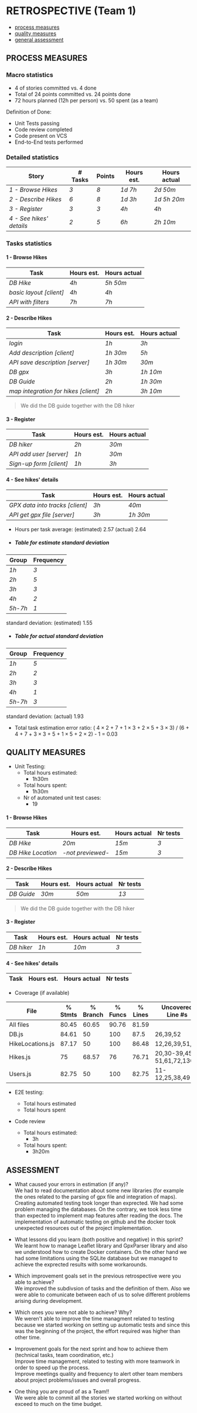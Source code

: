 RETROSPECTIVE (Team 1)
=====================================


- [process measures](#process-measures)
- [quality measures](#quality-measures)
- [general assessment](#assessment)

## PROCESS MEASURES 

### Macro statistics

- 4 of stories committed vs. 4 done 
- Total of 24 points committed vs. 24 points done 
-  72 hours planned (12h per person) vs. 50 spent (as a team)

Definition of Done: 
- Unit Tests passing
- Code review completed
- Code present on VCS
- End-to-End tests performed


### Detailed statistics

| Story  | # Tasks | Points | Hours est. | Hours actual |
|--------|---------|--------|------------|--------------|
| _1 - Browse Hikes_ | _3_ | _8_ | _1d 7h_ | _2d 50m_ |
| _2 - Describe Hikes_ | _6_ | _8_ | _1d 3h_ | _1d 5h 20m_ |
| _3 - Register_ | _3_ | _3_ | _4h_ | _4h_ |
| _4 - See hikes' details_ | _2_ | _5_ | _6h_ | _2h 10m_ |
   
### Tasks statistics
#### 1 - Browse Hikes
| Task | Hours est. | Hours actual |
|------|------------|--------------|
| _DB Hike_  |  _4h_  |  _5h 50m_  |
| _basic layout [client]_  |  _4h_  |  _4h_  |
| _API with filters_  |  _7h_  |  _7h_  |

#### 2 - Describe Hikes
| Task | Hours est. | Hours actual |
|------|------------|--------------|
| _login_  |  _1h_  |  _3h_  |
| _Add description [client]_  |  _1h 30m_  |  _5h_  |
| _API save description [server]_  |  _1h 30m_  |  _30m_  |
| _DB gpx_  |  _3h_  |  _1h 10m_  |
| _DB Guide_  |  _2h_  |  _1h 30m_  |
| _map integration for hikes [client]_  |  _2h_  |  _3h 10m_  |

> We did the DB guide together with the DB hiker

#### 3 - Register
| Task | Hours est. | Hours actual |
|------|------------|--------------|
| _DB hiker_  |  _2h_  |  _30m_  |
| _API add user [server]_  |  _1h_  |  _30m_  |
| _Sign-up form [client]_  |  _1h_  |  _3h_  |

#### 4 - See hikes' details
| Task | Hours est. | Hours actual |
|------|------------|--------------|
| _GPX data into tracks [client]_  |  _3h_  |  _40m_  |
| _API get gpx file [server]_  |  _3h_  |  _1h 30m_  |


- Hours per task average: (estimated) 2.57 (actual) 2.64

- ##### Table for estimate standard deviation
| Group | Frequency |
|------|------------|
| _1h_ |  _3_ |
| _2h_ | _5_ |
| _3h_ | _3_ |
| _4h_ | _2_ |
| _5h_-_7h_  | _1_ |

standard deviation: (estimated) 1.55

- ##### Table for actual standard deviation
| Group | Frequency |
|------|------------|
| _1h_ |  _5_ |
| _2h_ | _2_ |
| _3h_ | _3_ |
| _4h_ | _1_ |
| _5h_-_7h_  | _3_ |

standard deviation: (actual) 1.93

- Total task estimation error ratio: ( $4\times2$ + 7 + $1\times3$ + $2\times5$ + $3\times3$) / (6 + 4 + 7 + $3\times3$ + 5 + $1\times5$ + $2\times2$) - 1 = 0.03
  
## QUALITY MEASURES 

- Unit Testing:
  - Total hours estimated:
    - 1h30m
  - Total hours spent: 
    - 1h30m
  - Nr of automated unit test cases: 
    - 19

#### 1 - Browse Hikes
| Task | Hours est. | Hours actual | Nr tests |
|------|------------|--------------|---|
| _DB Hike_  |  _20m_  |  _15m_  | _3_ |
| _DB Hike Location_  |  _-not previewed-_  |  _15m_  | _3_ |

#### 2 - Describe Hikes
| Task | Hours est. | Hours actual |Nr tests |
|------|------------|--------------|---|
| _DB Guide_  |  _30m_  |  _50m_  | _13_ |

> We did the DB guide together with the DB hiker

#### 3 - Register
| Task | Hours est. | Hours actual | Nr tests |
|------|------------|--------------|---|
| _DB hiker_  |  _1h_  |  _10m_  | _3_ |

#### 4 - See hikes' details
| Task | Hours est. | Hours actual | Nr tests |
|------|------------|--------------|--|



  - Coverage (if available)

File              | % Stmts | % Branch | % Funcs | % Lines | Uncovered Line #s        
------------------|---------|----------|---------|---------|--------------------------
All files         |   80.45 |    60.65 |   90.76 |   81.59 | 
 DB.js            |   84.61 |       50 |     100 |    87.5 | 26,39,52
 HikeLocations.js |   87.17 |       50 |     100 |   86.48 | 12,26,39,51,63
 Hikes.js         |      75 |    68.57 |      76 |   76.71 | 20,30-39,45-51,61,72,130
 Users.js         |   82.75 |       50 |     100 |   82.75 | 11-12,25,38,49

- E2E testing:
  - Total hours estimated
  - Total hours spent

- Code review 
  - Total hours estimated:
    - 3h
  - Total hours spent:
    - 3h20m 
  


## ASSESSMENT

- What caused your errors in estimation (if any)?  
We had to read documentation about some new libraries (for example the ones related to the parsing of gpx file and integration of maps). Creating automated testing took longer than exprected. We had some problem managing the databases. On the contrary, we took less time than expected to implement map features after reading the docs.
The implementation of automatic testing on github and the docker took unexpected resources out of the project implementation.


- What lessons did you learn (both positive and negative) in this sprint?  
We learnt how to manage Leaflet library and GpxParser library and also we understood how to create Docker containers. On the other hand we had some limitations using the SQLite database but we managed to achieve the exprected results with some workarounds.

- Which improvement goals set in the previous retrospective were you able to achieve?  
We improved the subdivsion of tasks and the definition of them. Also we were able to comunicate between each of us to solve different problems arising during development.
  
- Which ones you were not able to achieve? Why?  
We weren't able to improve the time managment related to testing because we started working on setting up automatic tests and since this was the beginning of the project, the effort required was higher than other time.

- Improvement goals for the next sprint and how to achieve them (technical tasks, team coordination, etc.)  
Improve time management, related to testing with more teamwork in order to speed up the process.  
Improve meetings quality and frequency to alert other team members about project problems/issues and overall progress.


- One thing you are proud of as a Team!!  
We were able to commit all the stories we started working on without exceed to much on the time budget.
